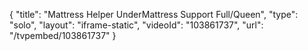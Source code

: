 {
    "title": "Mattress Helper UnderMattress Support Full\/Queen",
    "type": "solo",
    "layout": "iframe-static",
    "videoId": "103861737",
    "url": "\/tvpembed\/103861737"
}